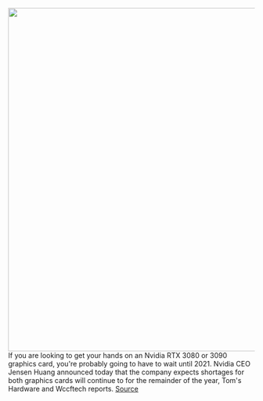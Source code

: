 <img src='https://cdn.vox-cdn.com/thumbor/J1XbBI1uRCKKu3DYKPDJpdVKJYo=/0x0:2640x1749/1200x800/filters:focal(1109x664:1531x1086)/cdn.vox-cdn.com/uploads/chorus_image/image/67585673/twarren_rtx3080.0.jpg' width='700px' /><br/>
If you are looking to get your hands on an Nvidia RTX 3080 or 3090 graphics card, you're probably going to have to wait until 2021. Nvidia CEO Jensen Huang announced today that the company expects shortages for both graphics cards will continue to for the remainder of the year, Tom's Hardware and Wccftech reports.
<a href='https://www.theverge.com/2020/10/5/21503001/nvidia-rtx-3080-and-3090-supply-issues-2021'> Source <a/>